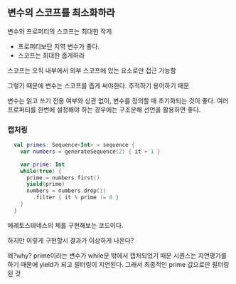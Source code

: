 ## 변수의 스코프를 최소화하라

변수와 프로퍼티의 스코프는 최대한 작게
- 프로퍼티보단 지역 변수가 좋다.
- 스코프는 최대한 좁게하라

스코프는 오직 내부에서 외부 스코프에 있는 요소로만 접근 가능함

그렇기 때문에 변수는 스코프를 좁게 써야한다. 추적하기 용이하기 때문

변수는 읽고 쓰기 전용 여부와 상관 없이, 변수를 정의할 때 초기화되는 것이 좋다.
여러 프로퍼티를 한번에 설정해야 하는 경우에는 구조분해 선언을 활용하면 좋다.

### 캡처링

```kotlin
  val primes: Sequence<Int> = sequence {
    var numbers = generateSequence(2) { it + 1 }

    var prime: Int
    while(true) {
      prime = numbers.first()
      yield(prime)
      numbers = numbers.drop(1)
        .filter { it % prime != 0 }
    }
  }
```
에레토스테네스의 체를 구현해보는 코드이다.

하지만 이렇게 구현할시 결과가 이상하게 나온다?

왜?why?
 prime이라는 변수가 while문 밖에서 캡처되었기 때문
 시퀀스는 지연평가를 하기 때문에 yield가 되고 필터링이 지연된다.
 그래서 최종적인 prime 값으로만 필터링 된 것

